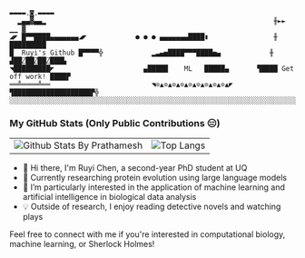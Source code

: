
```
▬▬▬▬.◙.▬▬▬▬
  ▂▄▄▓▄▄▂                                                        ╫►►        ▁▁ ▓
◢◤ █▀▀████▄▄▄▄▄▄▄◢◤            ● ● ● ▄▄▄▄▄▄▄████▮                ╫       █████████
█  Ruyi's Github █▀▀▀▀╬            ▂▃▄▅████▀▀▀████▅▄            ╫    ▟██⍁██⍁██⍁███▙
◥█████████◤                      ▄█████    ML   █████▄       ▜████ Get off work! ████▛
══╩════╩══                         ◥⊙▲⊙▲⊙▲⊙▲⊙▲⊙▲⊙▲⊙▲⊙▲◤         ▜███████████████████▛╬
░░░░░░░░░░░░░░░░░░░░░░░░░░░░░░░░░░░░░░░░░░░░░░░░░░░░░░░░░░░░░░░░░░░░░░░░░░░░░░░░░░░░░░░░░░░
```

### My GitHub Stats (Only Public Contributions 😑)
<table>
  <tr>
    <td>
      <img src="https://github-readme-stats.vercel.app/api?username=Cassie818&rank_icon=github&show_icons=true&theme=material-palenight" alt="Github Stats By Prathamesh" />
    </td>
    <td>
      <img src="https://github-readme-stats.vercel.app/api/top-langs/?username=Cassie818&layout=donut" alt="Top Langs" />
    </td>
  </tr>
</table>

- 👋 Hi there, I'm Ruyi Chen, a second-year PhD student at UQ <br>
- 🧬 Currently researching protein evolution using large language models <br>
- 🔬 I’m particularly interested in the application of machine learning and artificial intelligence in biological data analysis <br>
- 💡 Outside of research, I enjoy reading detective novels and watching plays <br>

Feel free to connect with me if you're interested in computational biology, machine learning, or Sherlock Holmes!

